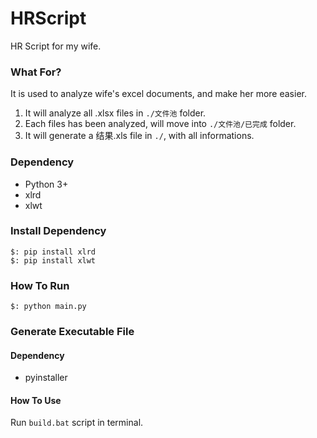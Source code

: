 # HRScript
HR Script for my wife.

### What For?
It is used to analyze wife's excel documents, and make her more easier.

1. It will analyze all .xlsx files in `./文件池` folder.
2. Each files has been analyzed, will move into `./文件池/已完成` folder.
3. It will generate a 结果.xls file in `./`, with all informations.

### Dependency
- Python 3+
- xlrd
- xlwt

### Install Dependency
```
$: pip install xlrd
$: pip install xlwt
```

### How To Run
```
$: python main.py
```

### Generate Executable File

#### Dependency
- pyinstaller

#### How To Use

Run `build.bat` script in terminal.
